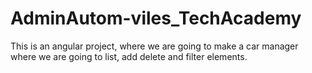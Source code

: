 # AdminAutom-viles_TechAcademy
This is an angular project, where we are going to make a car manager where we are going to list, add delete and filter elements.

